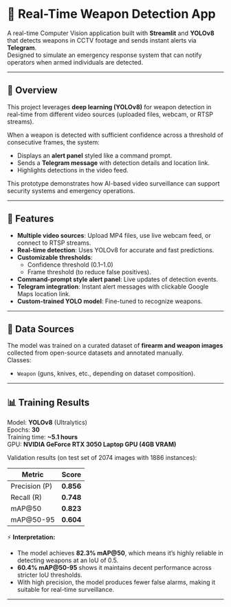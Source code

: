 # 🔫 Real-Time Weapon Detection App

A real-time Computer Vision application built with **Streamlit** and **YOLOv8** that detects weapons in CCTV footage and sends instant alerts via **Telegram**.  
Designed to simulate an emergency response system that can notify operators when armed individuals are detected.

---

## 📌 Overview

This project leverages **deep learning (YOLOv8)** for weapon detection in real-time from different video sources (uploaded files, webcam, or RTSP streams).  

When a weapon is detected with sufficient confidence across a threshold of consecutive frames, the system:  
- Displays an **alert panel** styled like a command prompt.  
- Sends a **Telegram message** with detection details and location link.  
- Highlights detections in the video feed.  

This prototype demonstrates how AI-based video surveillance can support security systems and emergency operations.

---

## 🚀 Features

- **Multiple video sources**: Upload MP4 files, use live webcam feed, or connect to RTSP streams.  
- **Real-time detection**: Uses YOLOv8 for accurate and fast predictions.  
- **Customizable thresholds**:  
  - Confidence threshold (0.1–1.0)  
  - Frame threshold (to reduce false positives).  
- **Command-prompt style alert panel**: Live updates of detection events.  
- **Telegram integration**: Instant alert messages with clickable Google Maps location link.  
- **Custom-trained YOLO model**: Fine-tuned to recognize weapons.  

---

## 📂 Data Sources

The model was trained on a curated dataset of **firearm and weapon images** collected from open-source datasets and annotated manually.  
Classes:  
- `Weapon` (guns, knives, etc., depending on dataset composition).  

---

## 📊 Training Results

Model: **YOLOv8** (Ultralytics)  
Epochs: **30**  
Training time: **~5.1 hours**  
GPU: **NVIDIA GeForce RTX 3050 Laptop GPU (4GB VRAM)**  

Validation results (on test set of 2074 images with 1886 instances):  

| Metric   | Score |
|----------|-------|
| Precision (P) | **0.856** |
| Recall (R)    | **0.748** |
| mAP@50        | **0.823** |
| mAP@50-95     | **0.604** |

⚡ **Interpretation:**  
- The model achieves **82.3% mAP@50**, which means it’s highly reliable in detecting weapons at an IoU of 0.5.  
- **60.4% mAP@50-95** shows it maintains decent performance across stricter IoU thresholds.  
- With high precision, the model produces fewer false alarms, making it suitable for real-time surveillance.  

---
